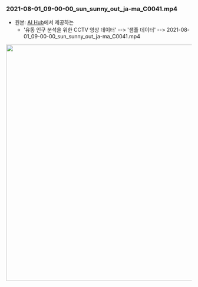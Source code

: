


### 2021-08-01_09-00-00_sun_sunny_out_ja-ma_C0041.mp4
- 원본: [AI Hub](https://aihub.or.kr/)에서 제공하는 
    - '유동 인구 분석을 위한 CCTV 영상 데이터' --> '샘플 데이터' --> 2021-08-01_09-00-00_sun_sunny_out_ja-ma_C0041.mp4
</p>
<p align='center'>   
    <img src='https://github.com/secutron/TesTime/assets/1733748/f34621a5-6aaa-4e7c-a7de-074c390c5903' width="640"/>
</p>

